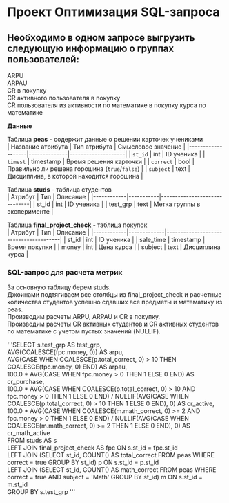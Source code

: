 # Проект Оптимизация SQL-запроса

## Необходимо в одном запросе выгрузить следующую информацию о группах пользователей:
ARPU   
ARPAU   
CR в покупку   
СR активного пользователя в покупку   
CR пользователя из активности по математике в покупку курса по математике  

**Данные**  

Таблица **peas** - содержит данные о решении карточек учениками  
| Название атрибута | Тип атрибута | Смысловое значение |
|-------------------|--------------|--------------------|
| `st_id`           | int          | ID ученика |
| `timest`          | timestamp    | Время решения карточки |
| `correct`         | bool         | Правильно ли решена горошина (`true`/`false`) |
| `subject`         | text         | Дисциплина, в которой находится горошина |



Таблица **studs** - таблица студентов  
| Атрибут    | Тип       | Описание                     |
|------------|-----------|------------------------------|
| st_id      | int       | ID ученика                   |
| test_grp   | text      | Метка группы в эксперименте  |



Таблица **final_project_check** - таблица покупок  
| Атрибут    | Тип         | Описание                              |
|------------|-------------|---------------------------------------|
| st_id      | int         | ID ученика                            |
| sale_time  | timestamp   | Время покупки                         |
| money      | int         | Цена курса                            |
| subject    | text        | Дисциплина курса                      |


### SQL-запрос для расчета метрик

За основную таблицу берем studs.  
Джоинами подтягиваем все столбцы из final_project_check и расчетные количества студентов успешно сдавших все предметы и математику из peas.  
Производим расчеты ARPU, ARPAU и CR в покупку.  
Производим расчеты CR активных студентов и CR активных студентов по математике с учетом пустых значений (NULLIF).  

'''SELECT s.test_grp AS test_grp,  
       AVG(COALESCE(fpc.money, 0)) AS arpu,  
AVG(CASE WHEN COALESCE(p.total_correct, 0) > 10 THEN COALESCE(fpc.money, 0) END) AS arpau,  
100.0 * AVG(CASE WHEN fpc.money > 0 THEN 1 ELSE 0 END) AS cr_purchase,  
100.0 * AVG(CASE WHEN COALESCE(p.total_correct, 0) > 10 AND fpc.money > 0 THEN 1 ELSE 0 END) / NULLIF(AVG(CASE WHEN COALESCE(p.total_correct, 0) > 10 THEN 1 ELSE 0 END), 0) AS cr_active,  
100.0 * AVG(CASE WHEN COALESCE(m.math_correct, 0) >= 2 AND fpc.money > 0 THEN 1 ELSE 0 END) / NULLIF(AVG(CASE WHEN COALESCE(m.math_correct, 0) >= 2 THEN 1 ELSE 0 END), 0) AS cr_math_active   
FROM studs AS s  
LEFT JOIN final_project_check AS fpc ON s.st_id = fpc.st_id  
LEFT JOIN (SELECT st_id, COUNT() AS total_correct FROM peas WHERE correct = true GROUP BY st_id) p ON s.st_id = p.st_id  
LEFT JOIN (SELECT st_id, COUNT() AS math_correct FROM peas WHERE correct = true AND subject = 'Math' GROUP BY st_id) m ON s.st_id = m.st_id  
GROUP BY s.test_grp
'''  
